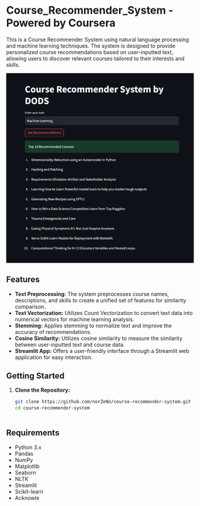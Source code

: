 # Course_Recommender_System - Powered by Coursera
This is a Course Recommender System using natural language processing and machine learning techniques. The system is designed to provide personalized course recommendations based on user-inputted text, allowing users to discover relevant courses tailored to their interests and skills.


![Course Recommender System](/output_image.png)

## Features
- **Text Preprocessing:** The system preprocesses course names, descriptions, and skills to create a unified set of features for similarity comparison.
- **Text Vectorization:** Utilizes Count Vectorization to convert text data into numerical vectors for machine learning analysis.
- **Stemming:** Applies stemming to normalize text and improve the accuracy of recommendations.
- **Cosine Similarity:** Utilizes cosine similarity to measure the similarity between user-inputted text and course data.
- **Streamlit App:** Offers a user-friendly interface through a Streamlit web application for easy interaction.

## Getting Started
1. **Clone the Repository:**
   ```bash
   git clone https://github.com/norZeNo/course-recommender-system.git
   cd course-recommender-system



## Requirements
- Python 3.x
- Pandas
- NumPy
- Matplotlib
- Seaborn
- NLTK
- Streamlit
- Scikit-learn
- Acknowle
